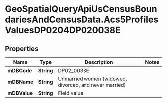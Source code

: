 # GeoSpatialQueryApiUsCensusBoundariesAndCensusData.Acs5ProfilesValuesDP0204DP020038E

## Properties

Name | Type | Description | Notes
------------ | ------------- | ------------- | -------------
**mDBCode** | **String** | DP02_0038E | 
**mDBName** | **String** | Unmarried women (widowed, divorced, and never married) | 
**mDBValue** | **String** | Field value | 


